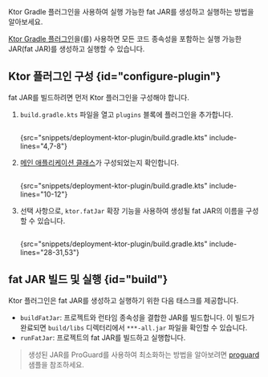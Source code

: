 [//]: # (title: Ktor Gradle 플러그인을 사용하여 fat JAR 만들기)

<tldr>
<var name="example_name" value="deployment-ktor-plugin"/>
<include from="lib.topic" element-id="download_example"/>
</tldr>

<link-summary>Ktor Gradle 플러그인을 사용하여 실행 가능한 fat JAR를 생성하고 실행하는 방법을 알아보세요.</link-summary>

[Ktor Gradle 플러그인](https://github.com/ktorio/ktor-build-plugins)을(를) 사용하면 모든 코드 종속성을 포함하는 실행 가능한 JAR(fat JAR)를 생성하고 실행할 수 있습니다.

## Ktor 플러그인 구성 {id="configure-plugin"}
fat JAR를 빌드하려면 먼저 Ktor 플러그인을 구성해야 합니다.
1. `build.gradle.kts` 파일을 열고 `plugins` 블록에 플러그인을 추가합니다.
   ```kotlin
   ```
   {src="snippets/deployment-ktor-plugin/build.gradle.kts" include-lines="4,7-8"}

2. [메인 애플리케이션 클래스](server-dependencies.topic#create-entry-point)가 구성되었는지 확인합니다.
   ```kotlin
   ```
   {src="snippets/deployment-ktor-plugin/build.gradle.kts" include-lines="10-12"}

3. 선택 사항으로, `ktor.fatJar` 확장 기능을 사용하여 생성될 fat JAR의 이름을 구성할 수 있습니다.
   ```kotlin
   ```
   {src="snippets/deployment-ktor-plugin/build.gradle.kts" include-lines="28-31,53"}

## fat JAR 빌드 및 실행 {id="build"}

Ktor 플러그인은 fat JAR를 생성하고 실행하기 위한 다음 태스크를 제공합니다.
- `buildFatJar`: 프로젝트와 런타임 종속성을 결합한 JAR를 빌드합니다. 이 빌드가 완료되면 `build/libs` 디렉터리에서 `***-all.jar` 파일을 확인할 수 있습니다.
- `runFatJar`: 프로젝트의 fat JAR를 빌드하고 실행합니다.

> 생성된 JAR를 ProGuard를 사용하여 최소화하는 방법을 알아보려면 [proguard](https://github.com/ktorio/ktor-documentation/tree/%ktor_version%/codeSnippets/snippets/proguard) 샘플을 참조하세요.